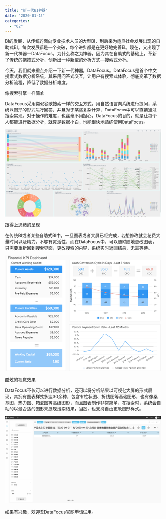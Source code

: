 ```yaml
---
title: "新一代BI神器"
date: "2020-01-12"
categories: 
  - "02"
---
```


BI的发展，从传统的面向专业技术人员的大型BI，到后来为适应社会发展出现的自助式BI，每次发展都是一个突破，每个进步都是在更好地完善BI。现在，又出现了新一代神器—DataFocus，为什么称之为神器，因为其在自助式的基础上，革新了传统的拖拽式分析，创新出一种新型的分析方式—搜索式分析。

今天，我们就来重点介绍一下新一代神器，DataFocus。DataFocus是首个中文搜索式数据分析系统，其采用问答式交互，让用户有搜索式体验，彻底变革了数据分析流程，降低了数据分析难度。

像搜索引擎一样简单

DataFocus采用类似谷歌搜索一样的交互方式，用自然语言向系统进行提问，系统以图形的形式进行回答，并且对于某些复杂计算，DataFocus中可以直接通过搜索实现。对于操作的难度，也丝毫不用担心，DataFocus的目的，就是让每个人都能进行数据分析，就算是数据小白，也能很快地熟练使用DataFocus。

![](images/word-image-65.png)

跟得上思绪的呈现

在传统BI或者某些自助式BI中，一旦图表或者大屏已经完成，若想修改就会花费大量时间以及精力，不够有灵活性，而在DataFocus中，可以随时随地更改图表，只需要重新回到搜索界面，更改搜索的内容，系统实时返回结果，无需等待。

![](images/word-image-67.png)

酷炫的视觉效果

DataFocus不仅可以进行数据分析，还可以将分析结果以可视化大屏的形式展现，其拥有图表样式多达30余种，包含有柱状图、折线图等基础图形，也有像桑基图、热力图、箱型图等高级图形，而且图表制作非常简单，在搜索时，系统会自动的以最合适的图形来展现搜索结果，当然，也支持自由更改图形样式。

![](images/word-image-68.png)

如果有兴趣，欢迎去DataFocus官网申请试用。
